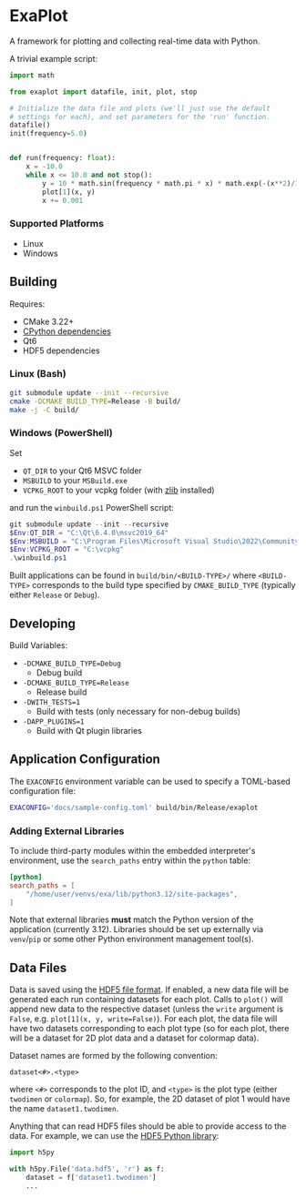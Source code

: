 # ExaPlot

A framework for plotting and collecting real-time data with Python.


A trivial example script:
```python
import math

from exaplot import datafile, init, plot, stop

# Initialize the data file and plots (we'll just use the default
# settings for each), and set parameters for the 'run' function.
datafile()
init(frequency=5.0)


def run(frequency: float):
    x = -10.0
    while x <= 10.0 and not stop():
        y = 10 * math.sin(frequency * math.pi * x) * math.exp(-(x**2)/10.0)
        plot[1](x, y)
        x += 0.001
```


### Supported Platforms
- Linux
- Windows


## Building

Requires:
- CMake 3.22+
- [CPython dependencies](https://devguide.python.org/getting-started/setup-building/index.html#build-dependencies)
- Qt6
- HDF5 dependencies

### Linux (Bash)
```sh
git submodule update --init --recursive
cmake -DCMAKE_BUILD_TYPE=Release -B build/
make -j -C build/
```

### Windows (PowerShell)
Set
- `QT_DIR` to your Qt6 MSVC folder
- `MSBUILD` to your `MSBuild.exe`
- `VCPKG_ROOT` to your vcpkg folder (with [zlib](https://vcpkg.io/en/package/zlib.html) installed)

and run the `winbuild.ps1` PowerShell script:
```powershell
git submodule update --init --recursive
$Env:QT_DIR = "C:\Qt\6.4.0\msvc2019_64"
$Env:MSBUILD = "C:\Program Files\Microsoft Visual Studio\2022\Community\MSBuild\Current\Bin\MSBuild.exe"
$Env:VCPKG_ROOT = "C:\vcpkg"
.\winbuild.ps1
```

Built applications can be found in `build/bin/<BUILD-TYPE>/` where `<BUILD-TYPE>` corresponds to
the build type specified by `CMAKE_BUILD_TYPE` (typically either `Release` or `Debug`).


## Developing

Build Variables:
- `-DCMAKE_BUILD_TYPE=Debug`
    - Debug build
- `-DCMAKE_BUILD_TYPE=Release`
    - Release build
- `-DWITH_TESTS=1`
    - Build with tests (only necessary for non-debug builds)
- `-DAPP_PLUGINS=1`
    - Build with Qt plugin libraries


## Application Configuration
The `EXACONFIG` environment variable can be used to specify a TOML-based configuration file:
```sh
EXACONFIG='docs/sample-config.toml' build/bin/Release/exaplot
```

### Adding External Libraries
To include third-party modules within the embedded interpreter's environment, use the `search_paths`
entry within the `python` table:
```toml
[python]
search_paths = [
    "/home/user/venvs/exa/lib/python3.12/site-packages",
]
```
Note that external libraries **must** match the Python version of the application (currently 3.12).
Libraries should be set up externally via `venv`/`pip` or some other Python environment management
tool(s).


## Data Files
Data is saved using the [HDF5 file format](https://www.hdfgroup.org/solutions/hdf5/). If enabled,
a new data file will be generated each run containing datasets for each plot. Calls to `plot()`
will append new data to the respective dataset (unless the `write` argument is `False`, e.g.
`plot[1](x, y, write=False)`). For each plot, the data file will have two datasets corresponding to
each plot type (so for each plot, there will be a dataset for 2D plot data and a dataset for
colormap data).

Dataset names are formed by the following convention:
```
dataset<#>.<type>
```
where `<#>` corresponds to the plot ID, and `<type>` is the plot type (either `twodimen` or
`colormap`). So, for example, the 2D dataset of plot 1 would have the name `dataset1.twodimen`.

Anything that can read HDF5 files should be able to provide access to the data. For example, we can
use the [HDF5 Python library](https://docs.h5py.org/en/stable/):
```python
import h5py

with h5py.File('data.hdf5', 'r') as f:
    dataset = f['dataset1.twodimen']
    ...
```
